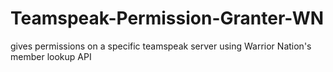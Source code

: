 Teamspeak-Permission-Granter-WN
===============================

gives permissions on a specific teamspeak server using Warrior Nation's member lookup API
